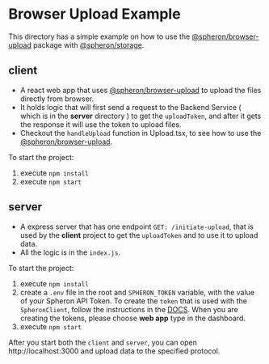 # Browser Upload Example

This directory has a simple example on how to use the [@spheron/browser-upload](https://www.npmjs.com/package/@spheron/browser-upload) package with [@spheron/storage](https://www.npmjs.com/package/@spheron/storage).

## **client**

- A react web app that uses [@spheron/browser-upload](https://www.npmjs.com/package/@spheron/browser-upload) to upload the files directly from browser.
- It holds logic that will first send a request to the Backend Service ( which is in the **server** directory ) to get the `uploadToken`, and after it gets the response it will use the token to upload files.
- Checkout the `handleUpload` function in Upload.tsx, to see how to use the [@spheron/browser-upload](https://www.npmjs.com/package/@spheron/browser-upload).

To start the project:

1. execute `npm install`
2. execute `npm start`

## **server**

- A express server that has one endpoint `GET: /initiate-upload`, that is used by the **client** project to get the `uploadToken` and to use it to upload data.
- All the logic is in the `index.js`.

To start the project:

1. execute `npm install`
2. create a `.env` file in the root and `SPHERON_TOKEN` variable, with the value of your Spheron API Token. To create the `token` that is used with the `SpheronClient`, follow the instructions in the [DOCS](https://docs.spheron.network/rest-api/#creating-an-access-token). When you are creating the tokens, please choose **web app** type in the dashboard.
3. execute `npm start`

After you start both the `client` and `server`, you can open http://localhost:3000 and upload data to the specified protocol.
